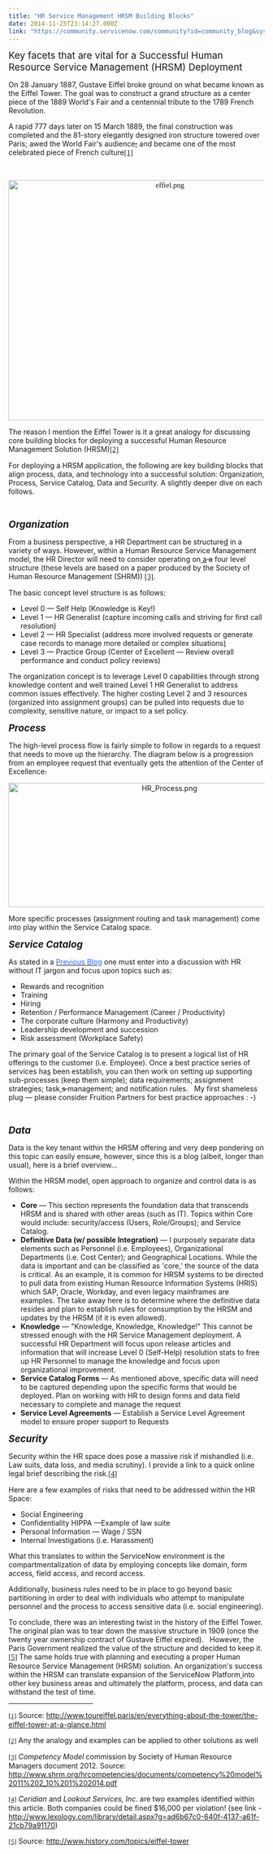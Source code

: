 ```yaml
---
title: "HR Service Management HRSM Building Blocks"
date: 2014-11-25T23:14:27.000Z
link: "https://community.servicenow.com/community?id=community_blog&sys_id=714d2229dbd0dbc01dcaf3231f961914"
---
```

<p><span style="font-size: 14.0pt;">Key facets that are vital for a Successful Human Resource Service Management (HRSM) Deployment </span></p><p></p><p>On 28 January 1887, Gustave Eiffel broke ground on what became known as the Eiffel Tower. The goal was to construct a grand structure as a center piece of the 1889 World's Fair and a centennial tribute to the 1789 French Revolution.</p><p></p><p>A rapid 777 days later on 15 March 1889, the final construction was completed and the 81-story elegantly designed iron structure towered over Paris; awed the World Fair's audience<span style="text-decoration: line-through;">;</span> and became one of the most celebrated piece of French culture<a href="file:///C:/Fru%20Business/EVENTS%20AND%20CONCEPTS/2014_10_xx_ServiceNowBlog_HR%20(IN%20PROGRESS)/2014_10_xx_HR_Blog_5_v1.0/2014_11_xx_HR_Blog_5_v1.2.docx#_ftn1" title=""><span style="font-size: 11.0pt; font-family: 'Calibri','sans-serif';">[1]</span></a></p><p><span style="font-size: 11.0pt; font-family: 'Calibri','sans-serif';"><br/></span></p><p style="text-align: center;"><span style="font-size: 11.0pt; font-family: 'Calibri','sans-serif';"><a _jive_internal="true" href="/servlet/JiveServlet/downloadImage/38-3651-15667/effiel.png"><img   alt="effiel.png" class="image-0 jive-image" height="804" src="ee7cfb71db945fc03eb27a9e0f9619c7.iix" style="height: 472px; width: 620px;" width="1056"/></a><br/></span></p><p>The reason I mention the Eiffel Tower is it a great analogy for discussing core building blocks for deploying a successful Human Resource Management Solution (HRSM)<a href="file:///C:/Fru%20Business/EVENTS%20AND%20CONCEPTS/2014_10_xx_ServiceNowBlog_HR%20(IN%20PROGRESS)/2014_10_xx_HR_Blog_5_v1.0/2014_11_xx_HR_Blog_5_v1.2.docx#_ftn2" title=""><span style="font-size: 11.0pt; font-family: 'Calibri','sans-serif';">[2]</span></a></p><p></p><p>For deploying a HRSM application, the following are key building blocks that align process, data, and technology into a successful solution: Organization, Process, Service Catalog, Data and Security. A slightly deeper dive on each follows.</p><p><span style="text-decoration: underline;"><em><br/></em></span></p><p><span style="font-size: 14pt;"><em><strong>Organization</strong></em></span></p><p>From a business perspective, a HR Department can be structure<ins cite="mailto:Noel%20Talluto" datetime="2014-11-13T16:31">d</ins> in a variety of ways. However<ins cite="mailto:Noel%20Talluto" datetime="2014-11-13T16:32">,</ins> within a Human Resource Service Management model, the HR Director will need to consider operating on<ins cite="mailto:Noel%20Talluto" datetime="2014-11-13T16:32"> a</ins><span style="text-decoration: line-through;"> a</span> four level structure (these levels are based on a paper produced by the Society of Human Resource Management (SHRM)) <a href="file:///C:/Fru%20Business/EVENTS%20AND%20CONCEPTS/2014_10_xx_ServiceNowBlog_HR%20(IN%20PROGRESS)/2014_10_xx_HR_Blog_5_v1.0/2014_11_xx_HR_Blog_5_v1.2.docx#_ftn3" title=""><span style="font-size: 11.0pt; font-family: 'Calibri','sans-serif';">[3]</span></a>.</p><p>The basic concept level structure is as follows:</p><ul style="list-style-type: disc;"><li>Level 0 — Self Help (Knowledge is Key!)</li><li>Level 1 — HR Generalist (capture incoming calls and striving for first call resolution)</li><li>Level 2 — HR Specialist (address more involved requests or generate case records to manage more detailed or complex situations<ins cite="mailto:Noel%20Talluto" datetime="2014-11-13T16:34">)</ins></li><li>Level 3 — Practice Group (Center of Excellent — Review overall performance and conduct policy reviews)</li></ul><p>The organization concept is to leverage Level 0 capabilities through strong knowledge content and well trained Level 1 HR Generalist to address common issues effectively. The higher costing Level 2 and 3 resources (organized into assignment groups) can be pulled into requests due to complexity, sensitive nature, or impact to a set policy.</p><p></p><p><span style="font-size: 14pt;"><em><strong>Process</strong></em></span></p><p>The high-level process flow is fairly simple to follow in regards to a request that needs to move up the hierarchy. The diagram below is a progression from an employee request that eventually gets the attention of the Center of Excellence<span style="text-decoration: line-through;">. </span></p><p></p><p style="text-align: center;"><a _jive_internal="true" href="/servlet/JiveServlet/downloadImage/38-3651-15668/HR_Process.png"><img   alt="HR_Process.png" class="image-0 jive-image" height="243" src="5df0e5cedb9c1b04ed6af3231f9619e1.iix" style="height: 243.212903225806px; width: 618px;" width="618"/></a></p><p></p><p>More specific processes (assignment routing and task management) come into play within the Service Catalog space.</p><p></p><p><span style="font-size: 14pt;"><em><strong>Service Catalog</strong></em></span></p><p>As stated in a<span style="color: #3366ff;"> <a _jive_internal="true" href="/community/learn/blog/2014/11/03/hr-service-management-differences-between-hr-and-it"><span style="color: #3366ff;">Previous Blog</span></a></span> one must enter into a discussion with HR without IT jargon and focus upon topics such as:</p><ul><li>Rewards and recognition</li><li>Training</li><li>Hiring</li><li>Retention / Performance Management (Career / Productivity)</li><li>The corporate culture (Harmony and Productivity)</li><li>Leadership development and succession</li><li>Risk assessment (Workplace Safety)</li></ul><p>The primary goal of the Service Catalog is to present a logical list of HR offerings to the customer (i.e. Employee). Once a best practice series of services ha<ins cite="mailto:Noel%20Talluto" datetime="2014-11-13T16:35">s</ins> been establish, you can then work on setting up supporting sub-processes (keep them simple); data requirements; assignment strategies; task<ins cite="mailto:Noel%20Talluto" datetime="2014-11-13T16:36"> </ins><span style="text-decoration: line-through;">s </span>management; and notification rules.   My first shameless plug — please consider Fruition Partners for best practice approaches : -)</p><p><span style="text-decoration: underline;"><em><br/></em></span></p><p><span style="font-size: 14pt;"><strong><em>Data</em></strong></span></p><p>Data is the key tenant within the HRSM offering and very deep pondering on this topic can easily ensu<span style="text-decoration: line-through;">r</span>e, however<ins cite="mailto:Noel%20Talluto" datetime="2014-11-13T16:38">,</ins> since this is a blog (albeit, longer than usual), here is a brief overview…</p><p></p><p>Within the HRSM model, open approach to organize and control data is as follows:</p><ul style="list-style-type: disc;"><li><strong>Core</strong> — This section represents the foundation data that transcends HRSM and is shared with other areas (such as IT). Topics within Core would include: security/access (Users, Role/Groups); and Service Catalog.</li><li><strong>Definitive Data (w/ possible Integration)</strong> — I purposely separate data elements such as Personnel (i.e. Employees), Organizational Departments (i.e. Cost Center); and Geographical Locations. While the data is important and can be classified as 'core,' the source of the data is critical. As an example, it is common for HRSM systems to be directed to pull data from existing Human Resource Information Systems (HRIS) which SAP, Oracle, Workday, and even legacy mainframes are examples. The take away here is to determine where the definitive data resides and plan to establish rules for consumption by the HRSM and updates by the HRSM (if it is even allowed).</li><li><strong>Knowledge</strong> — "Knowledge, Knowledge, Knowledge!" This cannot be stressed enough with the HR Service Management deployment. A successful HR Department will focus upon release articles and information that will increase Level 0 (Self-Help) resolution stats to free up HR Personnel to manage the knowledge and focus upon organizational improvement.</li><li><strong>Service Catalog Forms</strong> — As mentioned above<ins cite="mailto:Noel%20Talluto" datetime="2014-11-13T16:41">,</ins> specific data will need to be captured depending upon the specific forms that would be deployed. Plan on working with HR to design forms and data field necessary to complete and manage the request</li><li><strong>Service Level Agreements</strong> — Establish a Service Level Agreement model to ensure proper support to Requests</li></ul><p></p><p><span style="font-size: 14pt;"><strong><em>Security</em></strong></span></p><p>Security within the HR space does pose a massive risk if mishandled (i.e. Law suits, data loss, and media scrutiny). I provide a link to a quick online legal brief describing the risk.<a href="file:///C:/Fru%20Business/EVENTS%20AND%20CONCEPTS/2014_10_xx_ServiceNowBlog_HR%20(IN%20PROGRESS)/2014_10_xx_HR_Blog_5_v1.0/2014_11_xx_HR_Blog_5_v1.2.docx#_ftn4" title=""><span style="font-size: 11.0pt; font-family: 'Calibri','sans-serif';">[4]</span></a></p><p>Here are a few examples of risks that need to be addressed within the HR Space:</p><ul style="list-style-type: disc;"><li>Social Engineering</li><li>Confidentiality HIPPA —Example of law suite</li><li>Personal Information — Wage / SSN</li><li>Internal Investigations (i.e. Harassment)</li></ul><p></p><p>What this translates to within the ServiceNow environment is the compartmentalization of data by employing concepts like domain, form access, field access, and record access.</p><p></p><p>Additionally, business rules need to be in place to go beyond basic partitioning in order to deal with individuals who attempt to manipulate personnel and the process to access sensitive data (i.e. social engineering).</p><p></p><p>To conclude, there was an interesting twist in the history of the Eiffel Tower. The original plan was to tear down the massive structure in 1909 (once the twenty year ownership contract of Gustave Eiffel expired).   However, the Paris Government realized the value of the structure and decided to keep it.<a href="file:///C:/Fru%20Business/EVENTS%20AND%20CONCEPTS/2014_10_xx_ServiceNowBlog_HR%20(IN%20PROGRESS)/2014_10_xx_HR_Blog_5_v1.0/2014_11_xx_HR_Blog_5_v1.2.docx#_ftn5" title=""><span style="font-size: 11.0pt; font-family: 'Calibri','sans-serif';">[5]</span></a> The same holds true with planning and executing a proper Human Resource Service Management (HRSM) solution. An organization's success within the HRSM can translate expansion of the ServiceNow Platform<ins cite="mailto:Noel%20Talluto" datetime="2014-11-13T16:44"> </ins>into other key business areas and ultimately the platform, process, and data can withstand the test of time.</p><p></p><hr align="left" size="1" width="33%"/><p><a href="file:///C:/Fru%20Business/EVENTS%20AND%20CONCEPTS/2014_10_xx_ServiceNowBlog_HR%20(IN%20PROGRESS)/2014_10_xx_HR_Blog_5_v1.0/2014_11_xx_HR_Blog_5_v1.2.docx#_ftnref1" title=""><span style="font-size: 10.0pt; font-family: 'Calibri','sans-serif';">[1]</span></a> Source: <a title="w.toureiffel.paris/en/everything-about-the-tower/the-eiffel-tower-at-a-glance.html" href="http://www.toureiffel.paris/en/everything-about-the-tower/the-eiffel-tower-at-a-glance.html">http://www.toureiffel.paris/en/everything-about-the-tower/the-eiffel-tower-at-a-glance.html</a></p><p><a href="file:///C:/Fru%20Business/EVENTS%20AND%20CONCEPTS/2014_10_xx_ServiceNowBlog_HR%20(IN%20PROGRESS)/2014_10_xx_HR_Blog_5_v1.0/2014_11_xx_HR_Blog_5_v1.2.docx#_ftnref2" title=""><span style="font-size: 10.0pt; font-family: 'Calibri','sans-serif';">[2]</span></a> Any the analogy and examples can be applied to other solutions as well</p><p><a href="file:///C:/Fru%20Business/EVENTS%20AND%20CONCEPTS/2014_10_xx_ServiceNowBlog_HR%20(IN%20PROGRESS)/2014_10_xx_HR_Blog_5_v1.0/2014_11_xx_HR_Blog_5_v1.2.docx#_ftnref3" title=""><span style="font-size: 10.0pt; font-family: 'Calibri','sans-serif';">[3]</span></a> <em>Competency Model</em> commission by Society of Human Resource Managers document 2012. Source:   <a title="w.shrm.org/hrcompetencies/documents/competency%20model%2011%202_10%201%202014.pdf" href="http://www.shrm.org/hrcompetencies/documents/competency%20model%2011%202_10%201%202014.pdf">http://www.shrm.org/hrcompetencies/documents/competency%20model%2011%202_10%201%202014.pdf</a></p><p><a href="file:///C:/Fru%20Business/EVENTS%20AND%20CONCEPTS/2014_10_xx_ServiceNowBlog_HR%20(IN%20PROGRESS)/2014_10_xx_HR_Blog_5_v1.0/2014_11_xx_HR_Blog_5_v1.2.docx#_ftnref4" title=""><span style="font-size: 10.0pt; font-family: 'Calibri','sans-serif';">[4]</span></a> <em>Ceridian</em> and<em> Lookout Services, Inc</em>. are two examples identified within this article. Both companies could be fined $16,000 per violation! (see link - <a title="w.lexology.com/library/detail.aspx?g=ad6b67c0-640f-4137-a61f-21cb79a91170" href="http://www.lexology.com/library/detail.aspx?g=ad6b67c0-640f-4137-a61f-21cb79a91170">http://www.lexology.com/library/detail.aspx?g=ad6b67c0-640f-4137-a61f-21cb79a91170</a>)</p><p><a href="file:///C:/Fru%20Business/EVENTS%20AND%20CONCEPTS/2014_10_xx_ServiceNowBlog_HR%20(IN%20PROGRESS)/2014_10_xx_HR_Blog_5_v1.0/2014_11_xx_HR_Blog_5_v1.2.docx#_ftnref5" title=""><span style="font-size: 10.0pt; font-family: 'Calibri','sans-serif';">[5]</span></a> Source: <a title="w.history.com/topics/eiffel-tower" href="http://www.history.com/topics/eiffel-tower">http://www.history.com/topics/eiffel-tower</a></p>